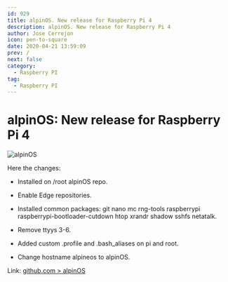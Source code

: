 ```yaml
---
id: 929
title: alpinOS. New release for Raspberry Pi 4
description: alpinOS. New release for Raspberry Pi 4
author: Jose Cerrejon
icon: pen-to-square
date: 2020-04-21 13:59:09
prev: /
next: false
category:
  - Raspberry PI
tag:
  - Raspberry PI
---
```


# alpinOS: New release for Raspberry Pi 4

![alpinOS](/images/2020/02/alpinos_logo.png)

Here the changes:

* Installed on /root alpinOS repo.

* Enable Edge repositories.

* Installed common packages: git nano mc rng-tools raspberrypi raspberrypi-bootloader-cutdown htop xrandr shadow sshfs netatalk.

* Remove ttyys 3-6.

* Added custom .profile and .bash_aliases on pi and root.

* Change hostname alpineos to alpinOS.

Link: [github.com > alpinOS](https://github.com/jmcerrejon/alpinOS)